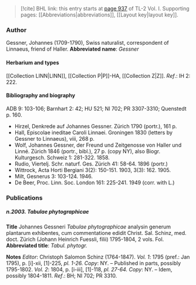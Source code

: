 > [!cite] BHL link: this entry starts at [page 937](https://www.biodiversitylibrary.org/page/33121068) of TL-2 Vol. I.
> Supporting pages: [[Abbreviations|abbreviations]], [[Layout key|layout key]].

### Author

Gessner, Johannes (1709-1790), Swiss naturalist, correspondent of Linnaeus, friend of Haller. 
**Abbreviated name**: *Gessner*

#### Herbarium and types

[[Collection LINN|LINN]], [[Collection P|P]]-HA, [[Collection Z|Z]].
*Ref*.: IH 2: 222.

#### Bibliography and biography

ADB 9: 103-106; Barnhart 2: 42; HU 521; NI 702; PR 3307-3310; Quenstedt p. 160.
- Hirzel, Denkrede auf Johannes Gessner. Zürich 1790 (portr.), 161 p.
- Hall, Episcolae ineditae Caroli Linnaei. Groningen 1830 (letters by Gessner to Linnaeus), viii, 268 p.
- Wolf, Johannes Gessner, der Freund und Zeitgenosse von Haller und Linné. Zürich 1846 (portr., bibl.), 27 p. (copy NY), also Biogr. Kulturgesch. Schweiz 1: 281-322. 1858.
- Rudio, Viertelj. Schr. naturf. Ges. Zürich 41: 58-64. 1896 (portr.)
- Wittrock, Acta Horti Bergiani 3(2): 150-151. 1903, 3(3): 162. 1905.
- Milt, Gesnerus 3: 103-124. 1946.
- De Beer, Proc. Linn. Soc. London 161: 225-241. 1949 (corr. with L.)

### Publications

##### n.2003. Tabulae phytographicae

**Title**
Johannes Gessneri *Tabulae phytographicae* analysin generum plantarum exhibentes, cum commentatione edidit Christ. Sal. Schinz, med. doct. Zürich (Johann Heinrich Fuessli, filii) 1795-1804, 2 vols. Fol.
**Abbreviated title**: *Tabul. phytogr.*

**Notes**
*Editor*: Christoph Salomon Schinz (1764-1847).
*Vol. 1*: 1795 (pref.: Jan 1795), p. \[i\]-xii, \[1\]-225, *pl. 1-26. Copy*: NY. – Published in parts, possibly 1795-1802.
*Vol. 2*: 1804, p. \[i-iii\], \[1\]-118, *pl. 27-64. Copy*: NY. – Idem, possibly 1804-1811.
*Ref*.: BH; NI 702; PR 3310.

